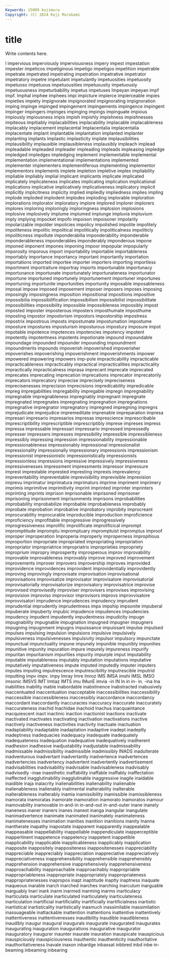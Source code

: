 ```yaml
---
Keywords: 15099 kojimura
Copyright: (C) 2024 Koji Murakami
---
```


# title

Write contents here.



l impervious
imperviously imperviousness impery impest impestation impester impeticos impetiginous impetigo impetigos
impetition impetrable impetrate impetrated impetrating impetration impetrative impetrator impetratory impetre
impetulant impetulantly impetuosities impetuosity impetuoso impetuous impetuousities impetuousity impetuously impetuousness
impeturbability impetus impetuses Impeyan impeyan impf impf. Imphal imphee imphees
impi impicture impierce impierceable impies impieties impiety impignorate impignorated impignorating
impignoration imping impinge impinged impingement impingements impingence impingent impinger impingers
impinges impinging impings impinguate impious impiously impiousness impis impish impishly
impishness impishnesses impiteous impitiably implacabilities implacability implacable implacableness implacably implacement
implacental Implacentalia implacentalia implacentate implant implantable implantation implanted implanter implanting
implants implastic implasticity implate implausibilities implausibility implausible implausibleness implausibly impleach
implead impleadable impleaded impleader impleading impleads impleasing impledge impledged impledges
impledging implement implementable implemental implementation implementational implementations implemented implementer implementers
implementiferous implementing implementor implementors implements implete impletion impletive implex impliability
impliable impliably implial implicant implicants implicate implicated implicately implicateness implicates
implicating implication implicational implications implicative implicatively implicativeness implicatory implicit implicitly
implicitness implicity implied impliedly impliedness implies impling implode imploded implodent
implodes imploding implorable imploration implorations implorator imploratory implore implored implorer
implorers implores imploring imploringly imploringness implosion implosions implosive implosively implume
implumed implunge impluvia impluvium imply implying impocket impofo impoison impoisoner
impolarily impolarizable impolder impolicies impolicy impolished impolite impolitely impoliteness impolitic
impolitical impolitically impoliticalness impoliticly impoliticness impollute imponderabilia imponderability imponderable imponderableness
imponderables imponderably imponderous impone imponed imponent impones imponing impoor impopular
impopularly imporosity imporous import importability importable importableness importably importance importancy
important importantly importation importations imported importee importer importers importing importless
importment importraiture importray imports importunable importunacy importunance importunate importunately importunateness
importunator importune importuned importunely importunement importuner importunes importuning importunite importunities
importunity imposable imposableness imposal impose imposed imposement imposer imposers imposes
imposing imposingly imposingness imposition impositional impositions impositive impossibilia impossibilification impossibilism
impossibilist impossibilitate impossibilities impossibility impossible impossibleness impossibly impost imposted imposter
imposterous imposters imposthumate imposthume imposting impostor impostorism impostors impostorship impostress
impostrix impostrous imposts impostumate impostumation impostume imposture impostures imposturism imposturous
impostury imposure impot impotable impotence impotences impotencies impotency impotent impotently
impotentness impotents impotionate impound impoundable impoundage impounded impounder impounding impoundment
impoundments impounds impoverish impoverished impoverisher impoverishes impoverishing impoverishment impoverishments impower
impowered impowering impowers imp-pole impracticability impracticable impracticableness impracticably impractical impracticalities
impracticality impractically impracticalness imprasa imprecant imprecate imprecated imprecates imprecating imprecation
imprecations imprecator imprecatorily imprecators imprecatory imprecise imprecisely impreciseness imprecisenesses imprecision
imprecisions impredicability impredicable impreg impregabilities impregability impregable impregn impregnability impregnable
impregnableness impregnably impregnant impregnate impregnated impregnates impregnating impregnation impregnations impregnative
impregnator impregnatory impregned impregning impregns imprejudicate imprejudice impremeditate imprenable impreparation
impresa impresari impresario impresarios impresas imprescience imprescribable imprescriptibility imprescriptible imprescriptibly
imprese impreses impress impressa impressable impressari impressario impressed impressedly impresser
impressers impresses impressibility impressible impressibleness impressibly impressing impression impressionability impressionable
impressionableness impressionably impressional impressionalist impressionality impressionally impressionary impressionis impressionism impressionist
impressionistic impressionistically impressionists impressionless impressions impressive impressively impressiveness impressivenesses impressment
impressments impressor impressure imprest imprestable imprested impresting imprests imprevalency impreventability
impreventable imprevisibility imprevisible imprevision imprevu imprimatur imprimatura imprimaturs imprime impriment
imprimery imprimis imprimitive imprimitivity imprint imprinted imprinter imprinters imprinting imprints
imprison imprisonable imprisoned imprisoner imprisoning imprisonment imprisonments imprisons improbabilities improbability
improbabilize improbable improbableness improbably improbate improbation improbative improbatory improbity improcreant
improcurability improcurable improducible improduction improficience improficiency improfitable improgressive improgressively improgressiveness
improlific improlificate improlificical imprompt impromptitude impromptu impromptuary impromptuist impromptus improof
improper improperation Improperia improperly improperness impropitious improportion impropriate impropriated impropriating
impropriation impropriator impropriatrice impropriatrix improprieties impropriety improprium impropry improsperity improsperous
improv improvability improvable improvableness improvably improve improved improvement improvements improver
improvers improvership improves improvided improvidence improvidences improvident improvidentially improvidently improving
improvingly improvisate improvisation improvisational improvisations improvisatize improvisator improvisatore improvisatorial improvisatorially
improvisatorize improvisatory improvisatrice improvise improvised improvisedly improviser improvisers improvises improvising
improvision improviso improvisor improvisors improvs improvvisatore improvvisatori imprudence imprudences imprudency
imprudent imprudential imprudently imprudentness imps impship impsonite impuberal impuberate impuberty
impubic impudence impudences impudencies impudency impudent impudently impudentness impudicity impugn
impugnability impugnable impugnation impugned impugner impugners impugning impugnment impugns impuissance
impuissant impulse impulsed impulses impulsing impulsion impulsions impulsive impulsively impulsiveness
impulsivenesses impulsivity impulsor impulsory impunctate impunctual impunctuality impune impunely impunible
impunibly impunities impunitive impunity impuration impure impurely impureness impurify impuritan
impuritanism impurities impurity impurple imput imputability imputable imputableness imputably imputation
imputations imputative imputatively imputativeness impute imputed imputedly imputer imputers imputes
imputing imputrescence imputrescibility imputrescible imputrid imputting impv impv. impy Imray
Imre Imroz IMS IMSA imshi IMSL IMSO imsonic IMSVS IMT
Imtiaz IMTS imu IMunE imvia -in IN In in in-
in. -ina Ina inabilities inability inable inabordable inabstinence inabstracted inabusively
inaccentuated inaccentuation inacceptable inaccessibilities inaccessibility inaccessible inaccessibleness inaccessibly inaccordance inaccordancy
inaccordant inaccordantly inaccuracies inaccuracy inaccurate inaccurately inaccurateness inachid Inachidae inachoid
Inachus inacquaintance inacquiescent inact inactinic inaction inactionist inactions inactivate inactivated
inactivates inactivating inactivation inactivations inactive inactively inactiveness inactivities inactivity inactuate
inactuation inadaptability inadaptable inadaptation inadaptive inadept inadeptly inadeptness inadequacies inadequacy
inadequate inadequately inadequateness inadequation inadequative inadequatively inadherent inadhesion inadhesive inadjustability
inadjustable inadmissability inadmissable inadmissibility inadmissible inadmissibly INADS inadulterate inadventurous inadvertant
inadvertantly inadvertence inadvertences inadvertencies inadvertency inadvertent inadvertently inadvertisement inadvisabilities inadvisability
inadvisable inadvisableness inadvisably inadvisedly -inae inaesthetic inaffability inaffable inaffably inaffectation
inaffected inagglutinability inagglutinable inaggressive inagile inaidable inaidible inaja inalacrity inalienabilities
inalienability inalienable inalienableness inalienably inalimental inalterability inalterable inalterableness inalterably inamia
inamissibility inamissible inamissibleness inamorata inamoratas inamorate inamoration inamorato inamoratos inamour
inamovability inamovable in-and-in in-and-out in-and-outer inane inanely inaneness inaner inaners
inanes inanest inanga inangular inangulate inanimadvertence inanimate inanimated inanimately inanimateness
inanimatenesses inanimation inanities inanition inanitions inanity Inanna inantherate inapathy inapostate
inapparent inapparently inappealable inappeasable inappellability inappellable inappendiculate inapperceptible inappertinent inappetence
inappetency inappetent inappetible inapplicability inapplicable inapplicableness inapplicably inapplication inapposite inappositely
inappositeness inappositenesses inappreciability inappreciable inappreciably inappreciation inappreciative inappreciatively inappreciativeness inapprehensibility
inapprehensible inapprehensibly inapprehension inapprehensive inapprehensively inapprehensiveness inapproachability inapproachable inapproachably inappropriable
inappropriableness inappropriate inappropriately inappropriateness inappropriatenesses inapropos inapt inaptitude inaptly inaptness
inaquate inaqueous inarable inarch inarched inarches inarching inarculum inarguable inarguably
Inari inark inarm inarmed inarming inarms inarticulacy Inarticulata inarticulate inarticulated
inarticulately inarticulateness inarticulation inartificial inartificiality inartificially inartificialness inartistic inartistical inartisticality
inartistically inasmuch inassimilable inassimilation inassuageable inattackable inattention inattentions inattentive inattentively
inattentiveness inattentivenesses inaudibility inaudible inaudibleness inaudibly inaugur inaugural inaugurals inaugurate
inaugurated inaugurates inaugurating inauguration inaugurations inaugurative inaugurator inauguratory inaugurer inaunter
inaurate inauration inauspicate inauspicious inauspiciously inauspiciousness inauthentic inauthenticity inauthoritative inauthoritativeness
Inavale inaxon inbardge inbassat inbbred inbd inbe in-beaming inbeaming inbearing

